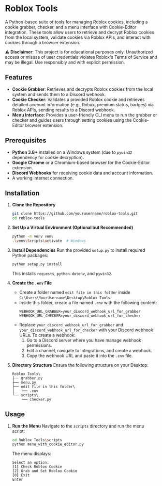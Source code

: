 # Roblox Tools

A Python-based suite of tools for managing Roblox cookies, including a cookie grabber, checker, and a menu interface with Cookie-Editor integration. These tools allow users to retrieve and decrypt Roblox cookies from the local system, validate cookies via Roblox APIs, and interact with cookies through a browser extension.

**⚠️ Disclaimer**: This project is for educational purposes only. Unauthorized access or misuse of user credentials violates Roblox's Terms of Service and may be illegal. Use responsibly and with explicit permission.

## Features
- **Cookie Grabber**: Retrieves and decrypts Roblox cookies from the local system and sends them to a Discord webhook.
- **Cookie Checker**: Validates a provided Roblox cookie and retrieves detailed account information (e.g., Robux, premium status, badges) via Roblox APIs, sending results to a Discord webhook.
- **Menu Interface**: Provides a user-friendly CLI menu to run the grabber or checker and guides users through setting cookies using the Cookie-Editor browser extension.

## Prerequisites
- **Python 3.8+** installed on a Windows system (due to `pywin32` dependency for cookie decryption).
- **Google Chrome** or a Chromium-based browser for the Cookie-Editor extension.
- **Discord Webhooks** for receiving cookie data and account information.
- A working internet connection.

## Installation

1. **Clone the Repository**
   ```bash
   git clone https://github.com/yourusername/roblox-tools.git
   cd roblox-tools
   ```

2. **Set Up a Virtual Environment (Optional but Recommended)**
   ```bash
   python -m venv venv
   .\venv\Scripts\activate  # Windows
   ```

3. **Install Dependencies**
   Run the provided `setup.py` to install required Python packages:
   ```bash
   python setup.py install
   ```
   This installs `requests`, `python-dotenv`, and `pywin32`.

4. **Create the `.env` File**
   - Create a folder named `edit file in this folder` inside `C:\Users\YourUsername\Desktop\Roblox Tools`.
   - Inside this folder, create a file named `.env` with the following content:
     ```env
     WEBHOOK_URL_GRABBER=your_discord_webhook_url_for_grabber
     WEBHOOK_URL_CHECKER=your_discord_webhook_url_for_checker
     ```
   - Replace `your_discord_webhook_url_for_grabber` and `your_discord_webhook_url_for_checker` with your Discord webhook URLs. To create a webhook:
     1. Go to a Discord server where you have manage webhook permissions.
     2. Edit a channel, navigate to Integrations, and create a webhook.
     3. Copy the webhook URL and paste it into the `.env` file.

5. **Directory Structure**
   Ensure the following structure on your Desktop:
   ```
   Roblox Tools\
   ├── grabber.py
   ├── menu.py
   ├── edit file in this folder\
   │   └── .env
   └── scripts\
       └── checker.py
   ```

## Usage

1. **Run the Menu**
   Navigate to the `scripts` directory and run the menu script:
   ```bash
   cd Roblox Tools\scripts
   python menu_with_cookie_editor.py
   ```
   The menu displays:
   ```
   Select an option:
   [1] Check Roblox Cookie
   [2] Grab and Set Roblox Cookie
   [0] Exit
   Enter